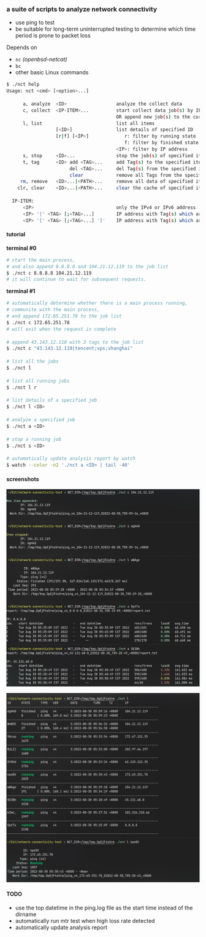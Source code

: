 ### a suite of scripts to analyze network connectivity

* use ping to test
* be suitable for long-term uninterrupted testing to determine which time period is prone to packet loss

Depends on

* `nc` _(openbsd-netcat)_
* `bc`
* other basic Linux commands

```bash
$ ./nct help
Usage: nct <cmd> [<option>...]

      a, analyze  <ID>                  analyze the collect data
      c, collect  <IP-ITEM>...          start collect data job(s) by IP
                                        OR append new job(s) to the current process
      l, list                           list all items
                  [<ID>]                list details of specified ID
                  [r|f] [<IP>]             r: filter by running state
                                           f: filter by finished state
                                        <IP>: filter by IP address
      s, stop     <ID>...               stop the job(s) of specified item by ID from current process
      t, tag      <ID> add <TAG>...     add Tag(s) to the specified item
                       del <TAG>...     del Tag(s) from the specified item
                       clear            remove all Tags from the specified item
     rm, remove   <ID>...|<PATH>...     remove all data of specified item by ID or Work Dir PATH
    clr, clear    <ID>...|<PATH>...     clear the cache of specified item by ID or Work Dir PATH

  IP-ITEM:
      <IP>                              only the IPv4 or IPv6 address
      <IP> '|' <TAG> [;<TAG>...]        IP address with Tag(s) which are seperated by ';'
      <IP> '[' <TAG> [;<TAG>...] ']'    IP address with Tag(s) which are seperated by ';'

```

#### tutorial

**terminal #0**

```bash
# start the main process,
# and also append 8.8.8.8 and 104.21.12.119 to the job list
$ ./nct c 8.8.8.8 104.21.12.119
# it will continue to wait for subsequent requests.
```

**terminal #1**

```bash
# automatically determine whether there is a main process running,
# communite with the main process,
# and append 172.65.251.78 to the job list
$ ./nct c 172.65.251.78
# will exit when the request is complete

# append 43.143.12.110 with 3 tags to the job list
$ ./nct c "43.143.12.110|tencent;vps;shanghai"

# list all the jobs
$ ./nct l

# list all running jobs
$ ./nct l r

# list details of a specified job
$ ./nct l <ID>

# analyze a specified job
$ ./nct a <ID>

# stop a running job
$ ./nct s <ID>

# automatically update analysis report by watch
$ watch --color -n2 './nct a <ID> | tail -40'
```

#### screenshots

![collect-stop-analyze](./.assets/c-s-a.png)

![list](./.assets/l.png)

#### TODO

* use the top datetime in the ping.log file as the start time instead of the dirname
* automatically run mtr test when high loss rate detected
* automatically update analysis report
